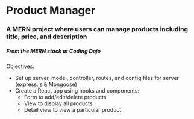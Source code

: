 # Product Manager

### A MERN project where users can manage products including title, price, and description  
##### From the MERN stack at Coding Dojo


Objectives:
* Set up server, model, controller, routes, and config files for server (express.js & Mongoose)
* Create a React app using hooks and components:
  * Form to add/edit/delete products
  * View to display all products
  * Detail view to view a particular product
